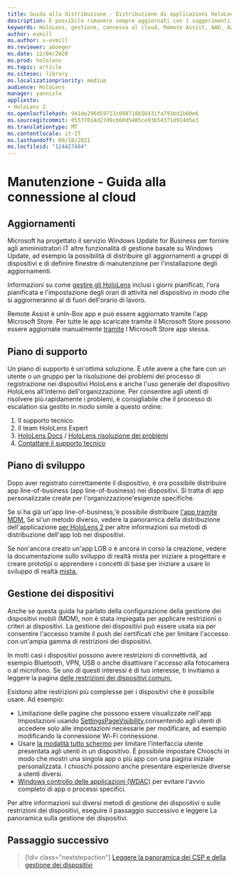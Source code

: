 ```yaml
---
title: Guida alla distribuzione - Distribuzione di applicazioni HoloLens 2 cloud su larga scala con Remote Assist - Manutenzione
description: È possibile rimanere sempre aggiornati con i suggerimenti per la gestione e il supporto HoloLens dispositivi su una rete connessa al cloud.
keywords: HoloLens, gestione, connessa al cloud, Remote Assist, AAD, Azure AD, MDM, gestione dei dispositivi mobili
author: evmill
ms.author: v-evmill
ms.reviewer: aboeger
ms.date: 12/04/2020
ms.prod: hololens
ms.topic: article
ms.sitesec: library
ms.localizationpriority: medium
audience: HoloLens
manager: yannisle
appliesto:
- HoloLens 2
ms.openlocfilehash: 941de296d59713c098718b16431fa793bd1b60e6
ms.sourcegitcommit: 05537014d27d9cb60d5485ce93654371d914d5e3
ms.translationtype: MT
ms.contentlocale: it-IT
ms.lasthandoff: 09/10/2021
ms.locfileid: "124427404"
---
```

# <a name="maintain---cloud-connected-guide"></a>Manutenzione - Guida alla connessione al cloud

## <a name="updates"></a>Aggiornamenti

Microsoft ha progettato il servizio Windows Update for Business per fornire agli amministratori IT altre funzionalità di gestione basate su Windows Update, ad esempio la possibilità di distribuire gli aggiornamenti a gruppi di dispositivi e di definire finestre di manutenzione per l'installazione degli aggiornamenti.

Informazioni su come [gestire gli HoloLens](/hololens/hololens-updates) inclusi i giorni pianificati, l'ora pianificata e l'impostazione degli orari di attività nel dispositivo in modo che si aggiorneranno al di fuori dell'orario di lavoro.

Remote Assist è unIn-Box app e può essere aggiornato tramite l'app Microsoft Store. Per tutte le app scaricate tramite il Microsoft Store possono essere aggiornate manualmente [tramite](/hololens/holographic-store-apps#update-apps) l Microsoft Store app stessa.

## <a name="support-plan"></a>Piano di supporto

Un piano di supporto è un'ottima soluzione. È utile avere a che fare con un utente o un gruppo per la risoluzione dei problemi del processo di registrazione nei dispositivi HoloLens e anche l'uso generale del dispositivo HoloLens all'interno dell'organizzazione. Per consentire agli utenti di risolvere più rapidamente i problemi, è consigliabile che il processo di escalation sia gestito in modo simile a questo ordine:

1. Il supporto tecnico.
2. Il team HoloLens Expert
3. [HoloLens Docs](/hololens/)  /  [HoloLens risoluzione dei problemi](/hololens/hololens-troubleshooting)
4. [Contattare il supporto tecnico](https://support.serviceshub.microsoft.com/supportforbusiness/create?sapId=e9391227-fa6d-927b-0fff-f96288631b8f)

## <a name="development-plan"></a>Piano di sviluppo

Dopo aver registrato correttamente il dispositivo, è ora possibile distribuire app line-of-business (app line-of-business) nei dispositivi. Si tratta di app personalizzate create per l'organizzazione&#39;esigenze specifiche.

Se si ha già un'app line-of-business,&#39;è possibile distribuire [l'app tramite MDM.](/hololens/app-deploy-intune) Se si&#39;un metodo diverso, vedere la panoramica della distribuzione dell'applicazione [per HoloLens 2](/hololens/app-deploy-overview) per altre informazioni sui metodi di distribuzione dell'app lob nei dispositivi.

Se non&#39;ancora creato un'app LOB o è ancora in corso la creazione, [](/windows/mixed-reality/design/design) vedere la documentazione sullo sviluppo di realtà mista per iniziare a progettare e creare prototipi o apprendere i concetti di base per iniziare a usare lo sviluppo di realtà [mista.](/windows/mixed-reality/discover/get-started-with-mr)

## <a name="device-management"></a>Gestione dei dispositivi 

Anche se questa guida ha parlato della configurazione della gestione dei dispositivi mobili (MDM), non è stata impiegata per applicare restrizioni o criteri ai dispositivi. La gestione dei dispositivi può essere usata sia per consentire l'accesso tramite il push dei certificati che per limitare l'accesso con un'ampia gamma di restrizioni dei dispositivi. 

In molti casi i dispositivi possono avere restrizioni di connettività, ad esempio Bluetooth, VPN, USB o anche disattivare l'accesso alla fotocamera o al microfono. Se uno di questi interessi è di tuo interesse, ti invitiamo a leggere la pagina [delle restrizioni dei dispositivi comuni.](hololens-common-device-restrictions.md)

Esistono altre restrizioni più complesse per i dispositivi che è possibile usare. Ad esempio:

- Limitazione delle pagine che possono essere visualizzate nell'app Impostazioni usando [SettingsPageVisibility,](settings-uri-list.md)consentendo agli utenti di accedere solo alle impostazioni necessarie per modificare, ad esempio modificando la connessione Wi-Fi connessione.
- Usare [la modalità tutto schermo](hololens-kiosk.md) per limitare l'interfaccia utente presentata agli utenti in un dispositivo. È possibile impostare Chioschi in modo che mostri una singola app o più app con una pagina iniziale personalizzata. I chioschi possono anche presentare esperienze diverse a utenti diversi.  
- [Windows controllo delle applicazioni (WDAC)](windows-defender-application-control-wdac.md) per evitare l'avvio completo di app o processi specifici.

Per altre informazioni sui diversi metodi di gestione dei dispositivi o sulle restrizioni dei dispositivi, eseguire il passaggio successivo e leggere La panoramica sulla gestione dei dispositivi.

## <a name="next-step"></a>Passaggio successivo

> [!div class="nextstepaction"]
> [Leggere la panoramica dei CSP e della gestione dei dispositivi](hololens-csp-policy-overview.md)